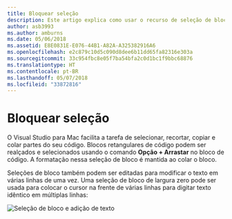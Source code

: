```yaml
---
title: Bloquear seleção
description: Este artigo explica como usar o recurso de seleção de blocos no Visual Studio para Mac
author: asb3993
ms.author: amburns
ms.date: 05/06/2018
ms.assetid: E8E0831E-E076-44B1-A82A-A325382916A6
ms.openlocfilehash: e2c879c10d5c090d8dee6b11dd65fa82316e303a
ms.sourcegitcommit: 33c954fbc8e05f7ba54bfa2c0d1bc1f9bbc68876
ms.translationtype: HT
ms.contentlocale: pt-BR
ms.lasthandoff: 05/07/2018
ms.locfileid: "33872816"
---
```

# <a name="block-selection"></a>Bloquear seleção

O Visual Studio para Mac facilita a tarefa de selecionar, recortar, copiar e colar partes do seu código. Blocos retangulares de código podem ser realçados e selecionados usando o comando **Opção + Arrastar** no bloco de código. A formatação nessa seleção de bloco é mantida ao colar o bloco.

Seleções de bloco também podem ser editadas para modificar o texto em várias linhas de uma vez. Uma seleção de bloco de largura zero pode ser usada para colocar o cursor na frente de várias linhas para digitar texto idêntico em múltiplas linhas:

 ![Seleção de bloco e adição de texto](media/source-editor-image16.png)